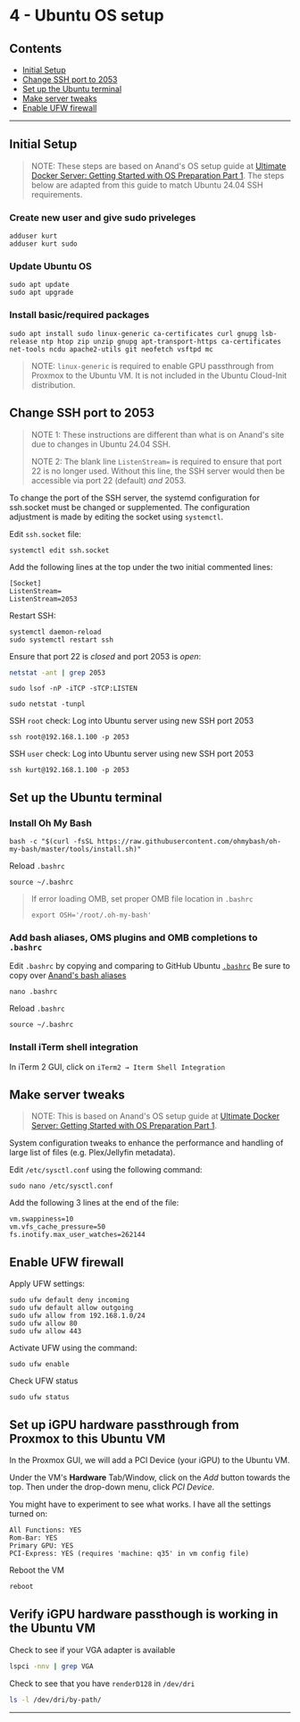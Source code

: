 # 4 - Ubuntu OS setup

## Contents
  - [Initial Setup](#initial-setup)
  - [Change SSH port to 2053](#change-ssh-port-to-2053)
  - [Set up the Ubuntu terminal](#set-up-the-ubuntu-terminal)
  - [Make server tweaks](#make-server-tweaks)
  - [Enable UFW firewall](#enable-ufw-firewall)
----    


## Initial Setup
> NOTE: These steps are based on Anand's OS setup guide at [Ultimate Docker Server: Getting Started with OS Preparation Part 1](https://www.smarthomebeginner.com/ultimate-docker-server-1-os-preparation/). 
>The steps below are adapted from this guide to match Ubuntu 24.04 SSH requirements.
### Create new user and give sudo priveleges
```shell-script
adduser kurt
adduser kurt sudo
```
### Update Ubuntu OS
```shell-script
sudo apt update
sudo apt upgrade
```
### Install basic/required packages
```shell-script
sudo apt install sudo linux-generic ca-certificates curl gnupg lsb-release ntp htop zip unzip gnupg apt-transport-https ca-certificates net-tools ncdu apache2-utils git neofetch vsftpd mc
```
> NOTE: `linux-generic` is required to enable GPU passthrough from Proxmox to the Ubuntu VM. It is not included in the Ubuntu Cloud-Init distribution.
## Change SSH port to 2053
> NOTE 1: These instructions are different than what is on Anand's site due to changes in Ubuntu 24.04 SSH.
> 
> NOTE 2: The blank line `ListenStream=` is required to ensure that port 22 is no longer used. Without this line, the SSH server would then be accessible via port 22 (default) *and* 2053.

To change the port of the SSH server, the systemd configuration for ssh.socket must be changed or supplemented. The configuration adjustment is made by editing the socket using `systemctl`.

Edit `ssh.socket` file:
```shell-script
systemctl edit ssh.socket
```
Add the following lines at the top under the two initial commented lines:

```EditorConfig
[Socket]
ListenStream=
ListenStream=2053
```
Restart SSH:
```shell
systemctl daemon-reload
sudo systemctl restart ssh  
```
Ensure that port 22 is *closed* and port 2053 is *open*:
```sh
netstat -ant | grep 2053
```
```shell-script
sudo lsof -nP -iTCP -sTCP:LISTEN
```
```shell-script
sudo netstat -tunpl
```
SSH `root` check: Log into Ubuntu server using new SSH port 2053
```shell-script
ssh root@192.168.1.100 -p 2053
```
SSH `user` check: Log into Ubuntu server using new SSH port 2053
```shell
ssh kurt@192.168.1.100 -p 2053
```

## Set up the Ubuntu terminal
### Install Oh My Bash
```shell
bash -c "$(curl -fsSL https://raw.githubusercontent.com/ohmybash/oh-my-bash/master/tools/install.sh)"
```
Reload `.bashrc`
```shell
source ~/.bashrc
```
> If error loading OMB, set proper OMB file location in `.bashrc`
> ```shell
> export OSH='/root/.oh-my-bash'
> ```
### Add bash aliases, OMS plugins and OMB completions to `.bashrc`
Edit `.bashrc` by copying and comparing to GitHub Ubuntu [`.bashrc`](/Ubuntu%20files/.bashrc)
Be sure to copy over [Anand's bash aliases](https://github.com/htpcBeginner/docker-traefik/blob/master/shared/config/bash_aliases)
```shell
nano .bashrc
```
Reload `.bashrc`
```shell
source ~/.bashrc
```
### Install iTerm shell integration
In iTerm 2 GUI, click on `iTerm2 → Iterm Shell Integration`

##  Make server tweaks
> NOTE: This is based on Anand's OS setup guide at [Ultimate Docker Server: Getting Started with OS Preparation Part 1](https://www.smarthomebeginner.com/ultimate-docker-server-1-os-preparation/).

System configuration tweaks to enhance the performance and handling of large list of files (e.g. Plex/Jellyfin metadata). 

Edit `/etc/sysctl.conf` using the following command:

```shell
sudo nano /etc/sysctl.conf
```

Add the following 3 lines at the end of the file:
```EditorConfig
vm.swappiness=10
vm.vfs_cache_pressure=50
fs.inotify.max_user_watches=262144
```
## Enable UFW firewall
Apply UFW settings:
```shell
sudo ufw default deny incoming
sudo ufw default allow outgoing
sudo ufw allow from 192.168.1.0/24
sudo ufw allow 80
sudo ufw allow 443
```
Activate UFW using the command:

```shell
sudo ufw enable
```
Check  UFW status
```shell
sudo ufw status
```
## Set up iGPU hardware passthrough from Proxmox to this Ubuntu VM
In the Proxmox GUI, we will add a PCI Device (your iGPU) to the Ubuntu VM.

Under the VM's **Hardware** Tab/Window, click on the *Add* button towards the top. Then under the drop-down menu, click *PCI Device*.

You might have to experiment to see what works. I have all the settings turned on:
```EditorConfig
All Functions: YES
Rom-Bar: YES
Primary GPU: YES
PCI-Express: YES (requires 'machine: q35' in vm config file)
```
Reboot the VM
```sh
reboot
```
## Verify iGPU hardware passthough is working in the Ubuntu VM
Check to see if your VGA adapter is available
```sh
lspci -nnv | grep VGA
```
Check to see that you have `renderD128` in `/dev/dri`
```sh
ls -l /dev/dri/by-path/
```
----------
